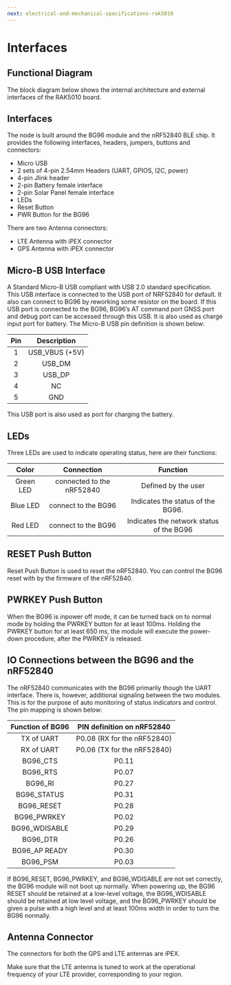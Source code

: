 ```yaml
---
next: electrical-and-mechanical-specifications-rak5010
---
```


# Interfaces

## Functional Diagram

The block diagram below shows the internal architecture and external interfaces of the RAK5010 board.

<rk-img
  src="/assets/images/datasheet/rak5010/block-diagram-of-rak5010.jpg"
  width="100%"
  figure-number="1"
  caption="Block Diagram of RAK5010"
/>

## Interfaces

The node is built around the BG96 module and the nRF52840 BLE chip. It provides the following interfaces, headers, jumpers, buttons and connectors:

- Micro USB
- 2 sets of 4-pin 2.54mm Headers (UART, GPIOS, I2C, power)
- 4-pin Jlink header
- 2-pin Battery female
interface
- 2-pin Solar Panel
female interface
- LEDs
- Reset Button
- PWR Button for the
BG96

There are two Antenna connectors:

- LTE Antenna with iPEX
connector
- GPS Antenna with iPEX
connector

## Micro-B USB Interface

A Standard Micro-B USB compliant with USB 2.0 standard specification. This USB interface is connected to the USB port of NRF52840 for default. It also can connect to BG96 by reworking some resistor on the board. If this USB port is connected to the BG96, BG96’s AT command port GNSS port and debug port can be accessed through
this USB. It is also used as charge input port for battery. The Micro-B USB pin
definition is shown below:


<rk-img
  src="/assets/images/datasheet/rak5010/usb-connector-pinout.png"
  width="25%"
  figure-number="2"
  caption="USB Connector Pinout"
/>

|Pin|Description| 
| :----: | :----: | 
| 1 | USB\_VBUS (+5V) | 
| 2 | USB\_DM | 
| 3 | USB\_DP | 
| 4 | NC | 
| 5 | GND | 


This USB port is also used as port for charging the battery.

## LEDs

Three LEDs are used to indicate operating status, here are their functions:

|Color|Connection|Function| 
| :----: | :----: | :----: | 
| Green LED | connected to the nRF52840 | Defined by the user | 
| Blue LED | connect to the BG96 | Indicates the status of the BG96. | 
| Red LED | connect to the BG96 | Indicates the network status of the BG96 | 


## RESET Push Button

Reset Push Button is used to reset the nRF52840. You can control the BG96 reset with by the firmware of the nRF52840.

## PWRKEY Push Button

When the BG96 is inpower off mode, it can be turned back on to normal mode by holding the PWRKEY button for at least 100ms. Holding the PWRKEY button for at least 650 ms, the module will execute the power-down procedure, after the PWRKEY is released.

## IO Connections between the BG96 and the nRF52840

The nRF52840 communicates with the BG96 primarily though the UART interface. There is, however, additional signaling between the two modules. This is for the purpose
of auto monitoring of status indicators and control. The pin mapping is shown
below:

|Function of BG96|PIN definition on nRF52840| 
| :----: | :----: | 
| TX of UART | P0.08 (RX for the nRF52840) | 
| RX of UART | P0.06 (TX for the nRF52840) | 
| BG96\_CTS | P0.11 | 
| BG96\_RTS | P0.07 | 
| BG96\_RI | P0.27 | 
| BG96\_STATUS | P0.31 | 
| BG96\_RESET | P0.28 | 
| BG96\_PWRKEY | P0.02 | 
| BG96\_WDISABLE | P0.29 | 
| BG96\_DTR | P0.26 | 
| BG96\_AP READY | P0.30 | 
| BG96\_PSM | P0.03 | 


If BG96_RESET, BG96_PWRKEY, and BG96_WDISABLE are not set correctly, the BG96 module will not boot up normally. When powering up, the BG96 RESET should be retained at a low-level voltage, the BG96_WDISABLE should be retained at low level voltage, and the BG96_PWRKEY should be given a pulse with a high level and at least
100ms width in order to turn the BG96 normally.

<rk-img
  src="/assets/images/datasheet/rak5010/turning-on-the-bg96-via-the-pwrkey.jpg"
  width="100%"
  figure-number="3"
  caption="Turning on the BG96 via the PWRKEY"
/>

## Antenna Connector

The connectors for both the GPS and LTE antennas are iPEX.

Make sure that the LTE antenna is tuned to work at the operational frequency of your LTE provider, corresponding to your region.
